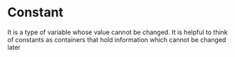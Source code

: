 # Constant
It is a type of variable whose value cannot be changed. It is helpful to think of constants as containers that hold information which cannot be changed later
